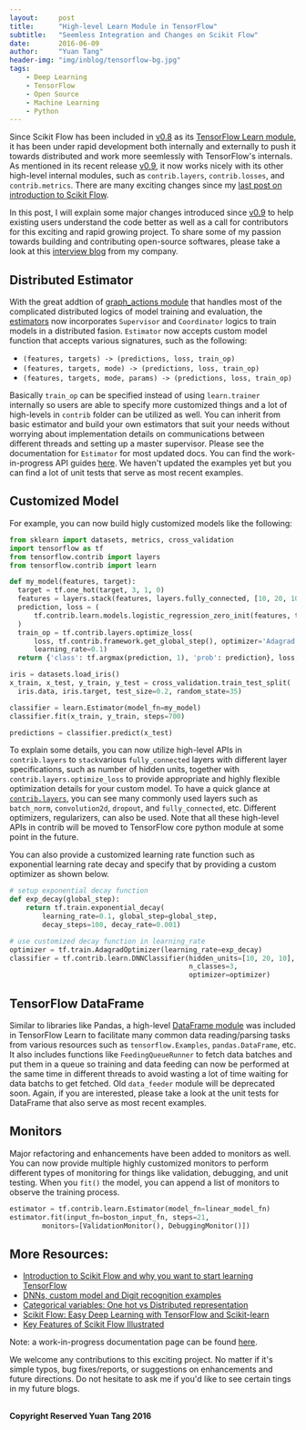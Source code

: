 ```yaml
---
layout:     post
title:      "High-level Learn Module in TensorFlow"
subtitle:   "Seemless Integration and Changes on Scikit Flow"
date:       2016-06-09
author:     "Yuan Tang"
header-img: "img/inblog/tensorflow-bg.jpg"
tags:
    - Deep Learning
    - TensorFlow
    - Open Source
    - Machine Learning
    - Python
--- 
```


Since Scikit Flow has been included in [v0.8](https://github.com/tensorflow/tensorflow/releases/tag/v0.8.0rc0) as its [TensorFlow Learn module](https://github.com/tensorflow/tensorflow/tree/master/tensorflow/contrib/learn/python/learn), it has been under rapid development both internally and externally to push it towards distributed and work more seemlessly with TensorFlow's internals. As mentioned in its recent release [v0.9](https://github.com/tensorflow/tensorflow/releases/tag/v0.9.0rc0), it now works nicely with its other high-level internal modules, such as `contrib.layers`, `contrib.losses`, and `contrib.metrics`. There are many exciting changes since my [last post on introduction to Scikit Flow](http://terrytangyuan.github.io/2016/03/14/scikit-flow-intro/). 

In this post, I will explain some major changes introduced since [v0.9](https://github.com/tensorflow/tensorflow/releases/tag/v0.9.0rc0) to help existing users understand the code better as well as a call for contributors for this exciting and rapid growing project. To share some of my passion towards building and contributing open-source softwares, please take a look at this [interview blog](http://uptake.com/5-questions-with-uptake-data-scientist-and-scikit-flow-co-creator-yuan-tang/) from my company. 


## Distributed Estimator

With the great addtion of [graph_actions module](https://github.com/tensorflow/tensorflow/blob/master/tensorflow/contrib/learn/python/learn/graph_actions.py) that handles most of the complicated distributed logics of model training and evaluation, the [estimators](https://github.com/tensorflow/tensorflow/tree/master/tensorflow/contrib/learn/python/learn/estimators) now incorporates `Supervisor` and `Coordinator` logics to train models in a distributed fasion. `Estimator` now accepts custom model function that accepts various signatures, such as the following:

* `(features, targets) -> (predictions, loss, train_op)`
* `(features, targets, mode) -> (predictions, loss, train_op)`
* `(features, targets, mode, params) -> (predictions, loss, train_op)`

Basically `train_op` can be specified instead of using `learn.trainer` internally so users are able to specify more customized things and a lot of high-levels in `contrib` folder can be utilized as well. You can inherit from basic estimator and build your own estimators that suit your needs without worrying about implementation details on communications between different threads and setting up a master supervisor. Please see the documentation for `Estimator` for most updated docs. You can find the work-in-progress API guides [here](https://www.tensorflow.org/versions/master/api_docs/python/contrib.learn.html). We haven't updated the examples yet but you can find a lot of unit tests that serve as most recent examples.

## Customized Model

For example, you can now build higly customized models like the following:

```python
from sklearn import datasets, metrics, cross_validation
import tensorflow as tf
from tensorflow.contrib import layers
from tensorflow.contrib import learn

def my_model(features, target):
  target = tf.one_hot(target, 3, 1, 0)
  features = layers.stack(features, layers.fully_connected, [10, 20, 10])
  prediction, loss = (
      tf.contrib.learn.models.logistic_regression_zero_init(features, target)
  )
  train_op = tf.contrib.layers.optimize_loss(
      loss, tf.contrib.framework.get_global_step(), optimizer='Adagrad',
      learning_rate=0.1)
  return {'class': tf.argmax(prediction, 1), 'prob': prediction}, loss, train_op

iris = datasets.load_iris()
x_train, x_test, y_train, y_test = cross_validation.train_test_split(
  iris.data, iris.target, test_size=0.2, random_state=35)

classifier = learn.Estimator(model_fn=my_model)
classifier.fit(x_train, y_train, steps=700)

predictions = classifier.predict(x_test)
```

To explain some details, you can now utilize high-level APIs in `contrib.layers` to `stack`various `fully_connected` layers with different layer specifications, such as number of hidden units, together with `contrib.layers.optimize_loss` to provide appropriate and highly flexible optimization details for your custom model. To have a quick glance at [`contrib.layers`](https://github.com/tensorflow/tensorflow/tree/master/tensorflow/contrib/layers), you can see many commonly used layers such as `batch_norm`, `convolution2d`, `dropout`, and `fully_connected`, etc. Different optimizers, regularizers, can also be used. Note that all these high-level APIs in contrib will be moved to TensorFlow core python module at some point in the future. 

You can also provide a customized learning rate function such as exponential learning rate decay and specify that by providing a custom optimizer as shown below. 

```python
# setup exponential decay function
def exp_decay(global_step):
    return tf.train.exponential_decay(
        learning_rate=0.1, global_step=global_step,
        decay_steps=100, decay_rate=0.001)

# use customized decay function in learning_rate
optimizer = tf.train.AdagradOptimizer(learning_rate=exp_decay)
classifier = tf.contrib.learn.DNNClassifier(hidden_units=[10, 20, 10],
                                            n_classes=3,
                                            optimizer=optimizer)
```

## TensorFlow DataFrame

Similar to libraries like Pandas, a high-level [DataFrame module](https://github.com/tensorflow/tensorflow/tree/master/tensorflow/contrib/learn/python/learn/dataframe) was included in TensorFlow Learn to facilitate many common data reading/parsing tasks from various resources such as `tensorflow.Examples`, `pandas.DataFrame`, etc. It also includes functions like `FeedingQueueRunner` to fetch data batches and put them in a queue so training and data feeding can now be performed at the same time in different threads to avoid wasting a lot of time waiting for data batchs to get fetched. Old `data_feeder` module will be deprecated soon. Again, if you are interested, please take a look at the unit tests for DataFrame that also serve as most recent examples. 


## Monitors

Major refactoring and enhancements have been added to monitors as well. You can now provide multiple highly customized monitors to perform different types of monitoring for things like validation, debugging, and unit testing. When you `fit()` the model, you can append a list of monitors to observe the training process. 

```python
estimator = tf.contrib.learn.Estimator(model_fn=linear_model_fn)
estimator.fit(input_fn=boston_input_fn, steps=21, 
        monitors=[ValidationMonitor(), DebuggingMonitor()])
```



## More Resources:

* [Introduction to Scikit Flow and why you want to start learning TensorFlow](https://medium.com/@ilblackdragon/tensorflow-tutorial-part-1-c559c63c0cb1)
* [DNNs, custom model and Digit recognition examples](https://medium.com/@ilblackdragon/tensorflow-tutorial-part-2-9ffe47049c92)
* [Categorical variables: One hot vs Distributed representation](https://medium.com/@ilblackdragon/tensorflow-tutorial-part-3-c5fc0662bc08)
* [Scikit Flow: Easy Deep Learning with TensorFlow and Scikit-learn](http://www.kdnuggets.com/2016/02/scikit-flow-easy-deep-learning-tensorflow-scikit-learn.html)
* [Key Features of Scikit Flow Illustrated](http://terrytangyuan.github.io/2016/03/14/scikit-flow-intro/)

Note: a work-in-progress documentation page can be found [here](https://www.tensorflow.org/versions/master/api_docs/python/contrib.learn.html). 

We welcome any contributions to this exciting project. No matter if it's simple typos, bug fixes/reports, or suggestions on enhancements and future directions. Do not hesitate to ask me if you'd like to see certain tings in my future blogs. 

<br><b>Copyright Reserved Yuan Tang 2016</b>
